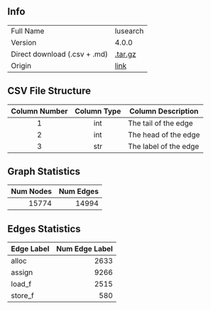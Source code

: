 ## Info

| | |
|---|---|
| Full Name | lusearch |
| Version | 4.0.0 |
| Direct download (.csv + .md) | [.tar.gz](https://cfpq-data.storage.yandexcloud.net/4.0.0/graph/lusearch.tar.gz) |
| Origin | [link](https://dacapobench.sourceforge.net) |

## CSV File Structure

| Column Number | Column Type | Column Description |
|:---:|:---:|---|
| 1 | int | The tail of the edge |
| 2 | int | The head of the edge |
| 3 | str | The label of the edge |

## Graph Statistics

| Num Nodes | Num Edges |
|---:|---:|
| 15774 | 14994 |

## Edges Statistics

| Edge Label | Num Edge Label |
|:---|---:|
| alloc | 2633 |
| assign | 9266 |
| load_f | 2515 |
| store_f | 580 |
